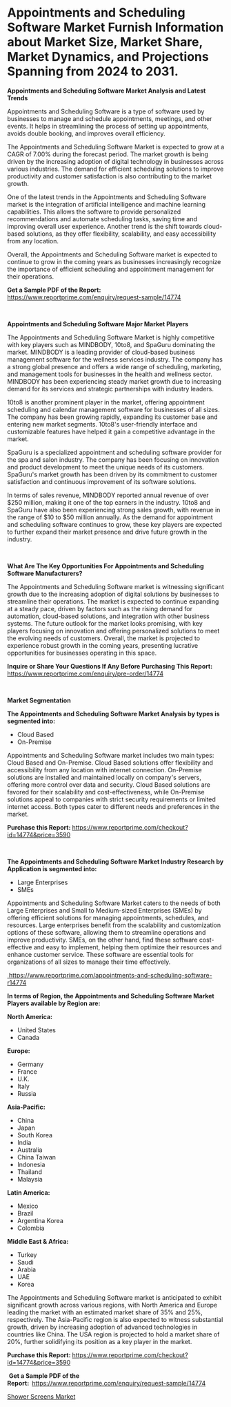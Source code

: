 <p><h1>Appointments and Scheduling Software Market Furnish Information about Market Size, Market Share, Market Dynamics, and Projections Spanning from 2024 to 2031.</h1></p><p><strong>Appointments and Scheduling Software Market Analysis and Latest Trends</strong></p>
<p><p>Appointments and Scheduling Software is a type of software used by businesses to manage and schedule appointments, meetings, and other events. It helps in streamlining the process of setting up appointments, avoids double booking, and improves overall efficiency.</p><p>The Appointments and Scheduling Software Market is expected to grow at a CAGR of 7.00% during the forecast period. The market growth is being driven by the increasing adoption of digital technology in businesses across various industries. The demand for efficient scheduling solutions to improve productivity and customer satisfaction is also contributing to the market growth.</p><p>One of the latest trends in the Appointments and Scheduling Software market is the integration of artificial intelligence and machine learning capabilities. This allows the software to provide personalized recommendations and automate scheduling tasks, saving time and improving overall user experience. Another trend is the shift towards cloud-based solutions, as they offer flexibility, scalability, and easy accessibility from any location.</p><p>Overall, the Appointments and Scheduling Software market is expected to continue to grow in the coming years as businesses increasingly recognize the importance of efficient scheduling and appointment management for their operations.</p></p>
<p><strong>Get a Sample PDF of the Report:&nbsp;</strong> <a href="https://www.reportprime.com/enquiry/request-sample/14774">https://www.reportprime.com/enquiry/request-sample/14774</a></p>
<p>&nbsp;</p>
<p><strong>Appointments and Scheduling Software Major Market Players</strong></p>
<p><p>The Appointments and Scheduling Software Market is highly competitive with key players such as MINDBODY, 10to8, and SpaGuru dominating the market. MINDBODY is a leading provider of cloud-based business management software for the wellness services industry. The company has a strong global presence and offers a wide range of scheduling, marketing, and management tools for businesses in the health and wellness sector. MINDBODY has been experiencing steady market growth due to increasing demand for its services and strategic partnerships with industry leaders.</p><p>10to8 is another prominent player in the market, offering appointment scheduling and calendar management software for businesses of all sizes. The company has been growing rapidly, expanding its customer base and entering new market segments. 10to8's user-friendly interface and customizable features have helped it gain a competitive advantage in the market.</p><p>SpaGuru is a specialized appointment and scheduling software provider for the spa and salon industry. The company has been focusing on innovation and product development to meet the unique needs of its customers. SpaGuru's market growth has been driven by its commitment to customer satisfaction and continuous improvement of its software solutions.</p><p>In terms of sales revenue, MINDBODY reported annual revenue of over $250 million, making it one of the top earners in the industry. 10to8 and SpaGuru have also been experiencing strong sales growth, with revenue in the range of $10 to $50 million annually. As the demand for appointment and scheduling software continues to grow, these key players are expected to further expand their market presence and drive future growth in the industry.</p></p>
<p>&nbsp;</p>
<p><strong>What Are The Key Opportunities For Appointments and Scheduling Software Manufacturers?</strong></p>
<p><p>The Appointments and Scheduling Software market is witnessing significant growth due to the increasing adoption of digital solutions by businesses to streamline their operations. The market is expected to continue expanding at a steady pace, driven by factors such as the rising demand for automation, cloud-based solutions, and integration with other business systems. The future outlook for the market looks promising, with key players focusing on innovation and offering personalized solutions to meet the evolving needs of customers. Overall, the market is projected to experience robust growth in the coming years, presenting lucrative opportunities for businesses operating in this space.</p></p>
<p><strong>Inquire or Share Your Questions If Any Before Purchasing This Report:</strong> <a href="https://www.reportprime.com/enquiry/pre-order/14774">https://www.reportprime.com/enquiry/pre-order/14774</a></p>
<p>&nbsp;</p>
<p><strong>Market Segmentation</strong></p>
<p><strong>The Appointments and Scheduling Software Market Analysis by types is segmented into:</strong></p>
<p><ul><li>Cloud Based</li><li>On-Premise</li></ul></p>
<p><p>Appointments and Scheduling Software market includes two main types: Cloud Based and On-Premise. Cloud Based solutions offer flexibility and accessibility from any location with internet connection. On-Premise solutions are installed and maintained locally on company's servers, offering more control over data and security. Cloud Based solutions are favored for their scalability and cost-effectiveness, while On-Premise solutions appeal to companies with strict security requirements or limited internet access. Both types cater to different needs and preferences in the market.</p></p>
<p><strong>Purchase this Report:&nbsp;</strong><a href="https://www.reportprime.com/checkout?id=14774&price=3590">https://www.reportprime.com/checkout?id=14774&price=3590</a></p>
<p>&nbsp;</p>
<p><strong>The Appointments and Scheduling Software Market Industry Research by Application is segmented into:</strong></p>
<p><ul><li>Large Enterprises</li><li>SMEs</li></ul></p>
<p><p>Appointments and Scheduling Software Market caters to the needs of both Large Enterprises and Small to Medium-sized Enterprises (SMEs) by offering efficient solutions for managing appointments, schedules, and resources. Large enterprises benefit from the scalability and customization options of these software, allowing them to streamline operations and improve productivity. SMEs, on the other hand, find these software cost-effective and easy to implement, helping them optimize their resources and enhance customer service. These software are essential tools for organizations of all sizes to manage their time effectively.</p></p>
<p><a href="https://www.reportprime.com/appointments-and-scheduling-software-r14774">&nbsp;https://www.reportprime.com/appointments-and-scheduling-software-r14774</a></p>
<p><strong>In terms of Region, the Appointments and Scheduling Software Market Players available by Region are:</strong></p>
<p>
    <p> <strong> North America: </strong>
        <ul>
            <li>United States</li>
            <li>Canada</li>
        </ul>
        </p> 
    <p> <strong> Europe: </strong>
        <ul>
            <li>Germany</li>
            <li>France</li>
            <li>U.K.</li>
            <li>Italy</li>
            <li>Russia</li>
        </ul>
        </p> 
    <p> <strong> Asia-Pacific: </strong>
        <ul>
            <li>China</li>
            <li>Japan</li>
            <li>South Korea</li>
            <li>India</li>
            <li>Australia</li>
            <li>China Taiwan</li>
            <li>Indonesia</li>
            <li>Thailand</li>
            <li>Malaysia</li>
        </ul>
        </p> 
    <p> <strong> Latin America: </strong>
        <ul>
            <li>Mexico</li>
            <li>Brazil</li>
            <li>Argentina Korea</li>
            <li>Colombia</li>
        </ul>
        </p> 
    <p> <strong> Middle East & Africa: </strong>
        <ul>
            <li>Turkey</li>
            <li>Saudi</li>
            <li>Arabia</li>
            <li>UAE</li>
            <li>Korea</li>
        </ul>
    </p>
    </p>
<p><p>The Appointments and Scheduling Software market is anticipated to exhibit significant growth across various regions, with North America and Europe leading the market with an estimated market share of 35% and 25%, respectively. The Asia-Pacific region is also expected to witness substantial growth, driven by increasing adoption of advanced technologies in countries like China. The USA region is projected to hold a market share of 20%, further solidifying its position as a key player in the market.</p></p>
<p><strong>Purchase this Report: </strong><a href="https://www.reportprime.com/checkout?id=14774&price=3590">https://www.reportprime.com/checkout?id=14774&price=3590</a></p>
<p>&nbsp;<strong>Get a Sample PDF of the Report:&nbsp;&nbsp;</strong><a href="https://www.reportprime.com/enquiry/request-sample/14774">https://www.reportprime.com/enquiry/request-sample/14774</a></p>
<p><strong></strong></p>
<p><p><a href="https://issuu.com/reportprime-2/docs/shower-screens-market-size-2030.pptx">Shower Screens Market</a></p></p>